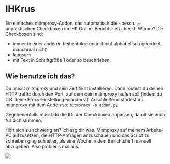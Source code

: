 # IHKrus
Ein einfaches mitmproxy-Addon, das automatisch die ~besch...~ unpraktischen Checkboxen im IHK Online-Berichtsheft checkt.
Warum? Die Checkboxen sind:
- immer in einer anderen Reihenfolge (manchmal alphabetisch geordnet, manchmal nicht)
- langsam
- mit Text in Schriftgröße 1 oder so beschrieben.

## Wie benutze ich das?
Du musst mitmproxy und sein Zertifikat installieren. Dann routest du deinen HTTP traffic durch den Port, auf dem
dein mitmproxy laufen soll (indem du z.B. deine Proxy-Einstellungen änderst). Anschließend startest du mitmproxy
mit dem Addon so: `mitmproxy -s addon.py`

Gegebenenfalls musst du die IDs der Checkboxen anpassen, damit sie auch für dich stimmen.

Hört sich zu schwierig an? Ich sag dir was. Mitmproxy auf meinem Arbeits-PC aufzusetzen, die HTTP-Anfragen anzuschauen
und das Script zu schreiben ging schneller, als eine Woche in dem Berichtsheft manuell abzugeben. Also probier's mal aus.

![](https://i.imgur.com/i4h3LLl.png)
